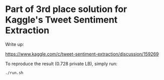# Part of 3rd place solution for Kaggle's Tweet Sentiment Extraction
Write up:

https://www.kaggle.com/c/tweet-sentiment-extraction/discussion/159269

To reproduce the result (0.728 private LB), simply run:

```./run.sh```
